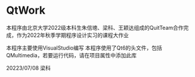 # QtWork
本程序由北京大学2022级本科生朱信璁、梁科、王颖达组成的QuitTeam合作完成，作为2022年秋季学期程序设计实习的课程大作业

本程序主要使用VisualStudio编写
本程序使用了Qt6的头文件，包括QMultimedia，若要运行代码，请在项目属性中添加此库

20223/07/08 梁科
